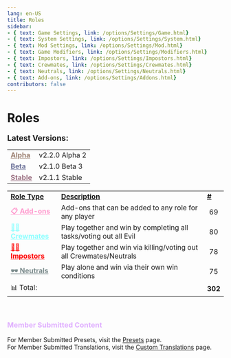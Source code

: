 ```yaml
---
lang: en-US
title: Roles
sidebar:
- { text: Game Settings, link: /options/Settings/Game.html}
- { text: System Settings, link: /options/Settings/System.html}
- { text: Mod Settings, link: /options/Settings/Mod.html}
- { text: Game Modifiers, link: /options/Settings/Modifiers.html}
- { text: Impostors, link: /options/Settings/Impostors.html}
- { text: Crewmates, link: /options/Settings/Crewmates.html} 
- { text: Neutrals, link: /options/Settings/Neutrals.html}
- { text: Add-ons, link: /options/Settings/Addons.html}
contributors: false
---
```


# Roles

<font size=4em><b>Latest Versions:</b></font><br>

<table>
<tr>
<td><a href="/changelogs/Alpha.html" style="color:#997d6d"><b>Alpha</b></a></td>
<td>v2.2.0 Alpha 2</td>
</tr>
<tr>
<td><a href="/changelogs/Beta.html" style="color:#6d7299"><b>Beta</b></a></td>
<td>v2.1.0 Beta 3</td>
</tr>
<tr>
<td><a href="/changelogs/Stable.html" style="color:#996d7f"><b>Stable</b></a></td>
<td>v2.1.1 Stable</td>
</tr>
</table>

<table>
<tr>
<td><b><u>Role Type</u></b></td>
<td><b><u>Description</u></b></td>
<td><b><u>#</u></b></td>
</tr>

<tr>
<td><a href="/options/Settings/Addons.html" style="color:#ff9ace"><b>📋 Add-ons</b></a></td>
<td>Add-ons that can be added to any role for any player</td>
<td align="center">69</td>
</tr>

<tr>
<td><a href="/options/Settings/Crewmates.html" style="color:#8cffff"><b>🦸‍♂️ Crewmates</b> </a></td>
<td>Play together and win by completing all tasks/voting out all Evil</td>
<td align="center">80</td>
</tr>

<tr>
<td><a href="/options/Settings/Impostors.html" style="color:red"><b>🦹‍♂️ Impostors</b></a></td>
<td>Play together and win via killing/voting out all Crewmates/Neutrals</td>
<td align="center">78</td>
</tr>

<tr>
<td><a href="/options/Settings/Neutrals.html" style="color:#7c8c8d"><b>🕶️ Neutrals</b></a></td>
<td>Play alone and win via their own win conditions</td>
<td align="center">75</td>
</tr>

<tr>
<td colspan=2>📊 Total:</td>
<td align="center"><b>302</b></td>
</tr>
</table>
<br>

### <font color=#e0b0ff><b>Member Submitted Content</b></font>

For Member Submitted Presets, visit the [Presets](/Presets.html) page.<br>
For Member Submitted Translations, visit the [Custom Translations](/Translations.html) page.